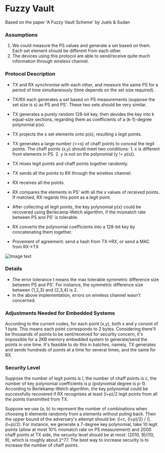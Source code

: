 # Fuzzy Vault

Based on the paper 'A Fuzzy Vault Scheme' by Juels & Sudan

### Assumptions
1. We could measure the PS values and generate a set based on them. Each set element should be different from each other.
2. The devices using this protocol are able to send/receive quite much information through wireless channel.

### Protocol Description
- TX and RX synchronise with each other, and measure the same PS for a period of time simultaneously (time depends on the set size required).
- TX/RX each generates a set based on PS measurements (suppose the set size is s) as PS and PS'. These two sets should be very similar. 
- TX generates a purely random 128-bit key, then devides the key into k equal-size sections, regarding them as coefficients of a (k-1)-degree polynomial p(x). 
- TX projects the s set elements onto p(x), resulting s legit points.
- TX generates a large number (>>s) of chaff points to conceal the legit points. The chaff points (x,y) should meet two conditions: 1. x is different from elements in PS. 2. y is not on the polynomial (y != p(x)). 
- TX mixes legit points and chaff points together randomly. 
- TX sends all the points to RX through the wireless channel.
- RX receives all the points. 
- RX compares the elements in PS' with all the x values of received points. If matched, RX regards this point as a legit point.
- After collecting all legit points, the key polynomial p(x) could be recovered using Berlecamp-Welch algorithm, if the mismatch rate between PS and PS' is tolerable.
- RX converts the polynomial coefficients into a 128-bit key by concatenating them together.

- Provement of agreement: send a hash from TX->RX, or send a MAC from RX->TX

![Image text](https://github.com/MrZMN/Implementation-of-PS-based-key-distribution-methods/blob/master/images/fuzzyvault.png)

### Details

- The error tolerance t means the max tolerable symmetric difference size between PS and PS'. For instance, the symmetric difference size between {1,2,3} and {2,3,4} is 2.
- In the above implementation, errors on wireless channel wasn't concerned.

### Adjustments Needed for Embedded Systems

According to the current codes, for each point (x,y), both x and y consist of 1 byte. This means each point corresponds to 2 bytes. Considering there'll be thousands of points to be sent/received for security concern, it's impossible for a 2KB memory embedded system to generate/send the points in one time. It's feasible to do this in batches, namely, TX generates and sends hundreds of points at a time for several times, and the same for RX.

### Security Level

Suppose the number of legit points is l, the number of chaff points is c, the number of key polynomial coefficients is p (polynomial degree is p-1). According to Berlekamp-Welch algorithm, the key polynomial could be successfully recovered if RX recognises at least (l+p)/2 legit points from all the points transmitted from TX.  

Suppose we use (a, b) to represent the number of combinations when choosing b elements randomly from a elements without puting back. Then the upper bound of the adversary's attempt should be: (l+c, (l+p)/2) / (l, (l+p)/2). For instance, we generate a 7-degree key polynomial, take 10 legit points (allow at most 10% mismatch rate on PS measurement) and 2000 chaff points at TX side, the security level should be at most: (2010, 9)/(10, 9), which is roughly about 2^77. The best way to increase security is to increase the number of chaff points.
